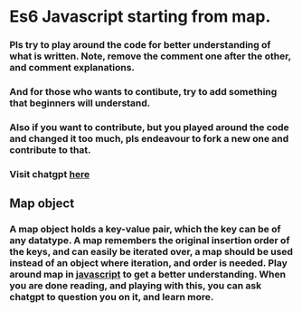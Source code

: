 # Es6 Javascript starting from map.

### Pls try to play around the code for better understanding of what is written. Note, remove the comment one after the other, and comment explanations.

### And for those who wants to contibute, try to add something that beginners will understand.

### Also if you want to contribute, but you played around the code and changed it too much, pls endeavour to fork a new one and contribute to that.

### Visit chatgpt [here](https://chat.openai.com/)

## Map object

### A map object holds a key-value pair, which the key can be of any datatype. A map remembers the original insertion order of the keys, and can easily be iterated over, a map should be used instead of an object where iteration, and order is needed. Play around map in [javascript](./script.js) to get a better understanding. When you are done reading, and playing with this, you can ask chatgpt to question you on it, and learn more.